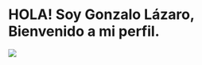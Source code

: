 # HOLA! Soy Gonzalo Lázaro, Bienvenido a mi perfil.

![](https://media.giphy.com/media/FwUr44ezV2IBwtrXQr/giphy.gif)
<!--
**GLazaro8/GLazaro8** is a ✨ _special_ ✨ repository because its `README.md` (this file) appears on your GitHub profile.

Here are some ideas to get you started:

- 🔭 
- 🌱 
- 👯 I’m looking to collaborate on ...
- 🤔 I’m looking for help with ...
- 💬 Ask me about ...
- 📫 How to reach me: ...
- 😄 Pronouns: ...
- ⚡ Fun fact: ...
-->
